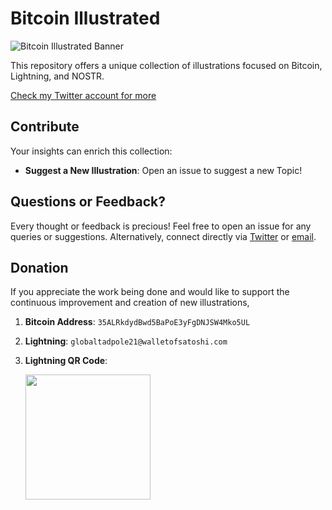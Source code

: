# Bitcoin Illustrated

![Bitcoin Illustrated Banner](https://pbs.twimg.com/profile_banners/1363439894505418754/1677100704/1500x500)

This repository offers a unique collection of illustrations focused on Bitcoin, Lightning, and NOSTR.

[Check my Twitter account for more](https://twitter.com/BTCIllustrated)


## Contribute

Your insights can enrich this collection:

- **Suggest a New Illustration**: Open an issue to suggest a new Topic!

## Questions or Feedback?

Every thought or feedback is precious! Feel free to open an issue for any queries or suggestions. Alternatively, connect directly via [Twitter](https://twitter.com/BTCIllustrated) or [email](mailto:j.errakibi@gmail.com).


## Donation

If you appreciate the work being done and would like to support the continuous improvement and creation of new illustrations,

1. **Bitcoin Address**: `35ALRkdydBwd5BaPoE3yFgDNJSW4Mko5UL`
2. **Lightning**: `globaltadpole21@walletofsatoshi.com`
3. **Lightning QR Code**: 

    <img src="https://github.com/jrakibi/BTCillustrated/assets/19940301/902e0ff3-954b-4736-8af2-59bd65ba1b59" width="200" />



